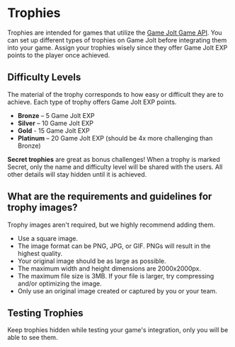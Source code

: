 # Trophies

Trophies are intended for games that utilize the [Game Jolt Game API](http://gamejolt.com/developers/achievements). You can set up different types of trophies on Game Jolt before integrating them into your game. Assign your trophies wisely since they offer Game Jolt EXP points to the player once achieved.

## Difficulty Levels

The material of the trophy corresponds to how easy or difficult they are to achieve. Each type of trophy offers Game Jolt EXP points.

- **Bronze** – 5 Game Jolt EXP
- **Silver** – 10 Game Jolt EXP
- **Gold** - 15 Game Jolt EXP
- **Platinum** – 20 Game Jolt EXP (should be 4x more challenging than Bronze)

**Secret trophies** are great as bonus challenges! When a trophy is marked Secret, only the name and difficulty level will be shared with the users. All other details will stay hidden until it is achieved.

## What are the requirements and guidelines for trophy images?

Trophy images aren't required, but we highly recommend adding them.

- Use a square image.
- The image format can be PNG, JPG, or GIF. PNGs will result in the highest quality.
- Your original image should be as large as possible.
- The maximum width and height dimensions are 2000x2000px.
- The maximum file size is 3MB. If your file is larger, try compressing and/or optimizing the image.
- Only use an original image created or captured by you or your team.

## Testing Trophies

Keep trophies hidden while testing your game's integration, only you will be able to see them.

